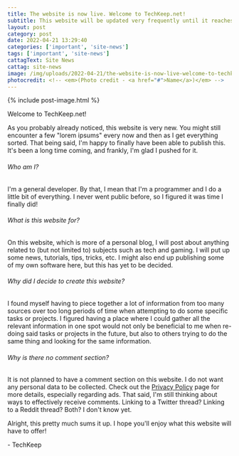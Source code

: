 ```yaml
---
title: The website is now live. Welcome to TechKeep.net!
subtitle: This website will be updated very frequently until it reaches a stable state. More details below.
layout: post
category: post
date: 2022-04-21 13:29:40
categories: ['important', 'site-news']
tags: ['important', 'site-news']
cattagText: Site News
cattag: site-news
image: /img/uploads/2022-04-21/the-website-is-now-live-welcome-to-techkeep-net/post-image.jpg
photocredit: <!-- <em>(Photo credit - <a href="#">Name</a>)</em> -->
---
```


{% include post-image.html %}

<p>Welcome to TechKeep.net!</p>

<p>As you probably already noticed, this website is very new. You might still encounter a few "lorem ipsums" every now and then as I get everything sorted. That being said, I'm happy to finally have been able to publish this. It's been a long time coming, and frankly, I'm glad I pushed for it.</p>

<h6>Who am I?</h6>
<p>I'm a general developer. By that, I mean that I'm a programmer and I do a little bit of everything. I never went public before, so I figured it was time I finally did!</p>

<h6>What is this website for?</h6>
<p>On this website, which is more of a personal blog, I will post about anything related to (but not limited to) subjects such as tech and gaming. I will put up some news, tutorials, tips, tricks, etc. I might also end up publishing some of my own software here, but this has yet to be decided.</p>

<h6>Why did I decide to create this website?</h6>
<p>I found myself having to piece together a lot of information from too many sources over too long periods of time when attempting to do some specific tasks or projects. I figured having a place where I could gather all the relevant information in one spot would not only be beneficial to me when re-doing said tasks or projects in the future, but also to others trying to do the same thing and looking for the same information.</p>

<h6>Why is there no comment section?</h6>
<p>It is not planned to have a comment section on this website. I do not want any personal data to be collected. Check out the <a href="/privacy-policy/">Privacy Policy</a> page for more details, especially regarding ads. That said, I'm still thinking about ways to effectively receive comments. Linking to a Twitter thread? Linking to a Reddit thread? Both? I don't know yet.</p>

<p>Alright, this pretty much sums it up. I hope you'll enjoy what this website will have to offer!</p>

<p>- TechKeep</p>